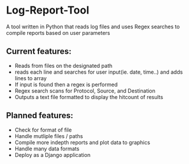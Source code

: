 # Log-Report-Tool
A tool written in Python that reads log files and uses Regex searches to compile reports based on user parameters

## Current features:
- Reads from files on the designated path
- reads each line and searches for user input(ie. date, time..) and adds lines to array
- If input is found then a regex is performed
- Regex search scans for Protocol, Source, and Destination
- Outputs a text file formatted to display the hitcount of results

## Planned features:
- Check for format of file
- Handle mutliple files / paths
- Compile more indepth reports and plot data to graphics
- Handle many data formats
- Deploy as a Django application
